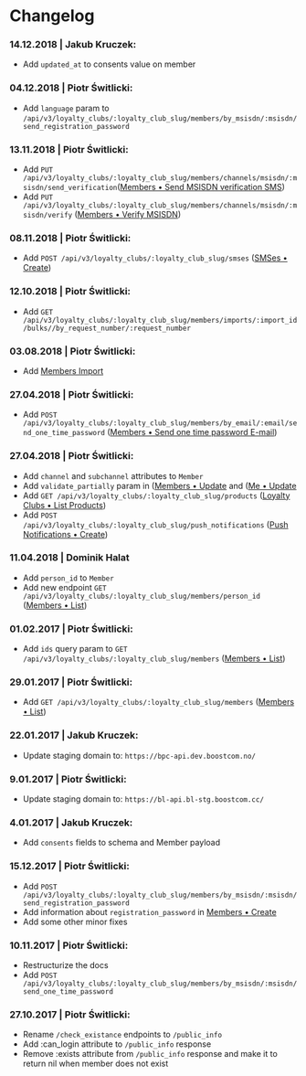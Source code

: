 # Changelog

### 14.12.2018 | Jakub Kruczek:

* Add `updated_at` to consents value on member

### 04.12.2018 | Piotr Świtlicki:

* Add `language` param to `/api/v3/loyalty_clubs/:loyalty_club_slug/members/by_msisdn/:msisdn/send_registration_password`

### 13.11.2018 | Piotr Świtlicki:

* Add `PUT /api/v3/loyalty_clubs/:loyalty_club_slug/members/channels/msisdn/:msisdn/send_verification`([Members &bull; Send MSISDN verification SMS](#v3-members-send-verification-sms))
* Add `PUT /api/v3/loyalty_clubs/:loyalty_club_slug/members/channels/msisdn/:msisdn/verify` ([Members &bull; Verify MSISDN](#v3-members-verify-msisdn))

### 08.11.2018 | Piotr Świtlicki:

* Add `POST /api/v3/loyalty_clubs/:loyalty_club_slug/smses` ([SMSes &bull; Create](#v3-smses-create))

### 12.10.2018 | Piotr Świtlicki:

* Add `GET /api/v3/loyalty_clubs/:loyalty_club_slug/members/imports/:import_id/bulks//by_request_number/:request_number`

### 03.08.2018 | Piotr Świtlicki:

* Add [Members Import](#v3-members-imports-import-flow)

### 27.04.2018 | Piotr Świtlicki:

* Add `POST /api/v3/loyalty_clubs/:loyalty_club_slug/members/by_email/:email/send_one_time_password` ([Members &bull; Send one time password E-mail](#v3-members-send-one-time-password-email))

### 27.04.2018 | Piotr Świtlicki:

* Add `channel` and `subchannel` attributes to `Member`
* Add `validate_partially` param in ([Members &bull; Update](v3-members-update) and ([Me &bull; Update](#v3-me-update)
* Add `GET /api/v3/loyalty_clubs/:loyalty_club_slug/products` ([Loyalty Clubs &bull; List Products](#v3-loyalty-clubs-products))
* Add `POST /api/v3/loyalty_clubs/:loyalty_club_slug/push_notifications` ([Push Notifications &bull; Create](#v3-push-notification-create))

### 11.04.2018 | Dominik Halat

* Add `person_id` to `Member`
* Add new endpoint `GET /api/v3/loyalty_clubs/:loyalty_club_slug/members/person_id` ([Members &bull; List](#v3-members-index))

### 01.02.2017 | Piotr Świtlicki:

* Add `ids` query param to `GET /api/v3/loyalty_clubs/:loyalty_club_slug/members` ([Members &bull; List](#v3-members-index))

### 29.01.2017 | Piotr Świtlicki:

* Add `GET /api/v3/loyalty_clubs/:loyalty_club_slug/members` ([Members &bull; List](#v3-members-index))

### 22.01.2017 | Jakub Kruczek:

* Update staging domain to: `https://bpc-api.dev.boostcom.no/`

### 9.01.2017 | Piotr Świtlicki:

* Update staging domain to: `https://bl-api.bl-stg.boostcom.cc/`

### 4.01.2017 | Jakub Kruczek:

* Add `consents` fields to schema and Member payload

### 15.12.2017 | Piotr Świtlicki:

* Add `POST /api/v3/loyalty_clubs/:loyalty_club_slug/members/by_msisdn/:msisdn/send_registration_password`
* Add information about `registration_password` in [Members &bull; Create](#v3-members-create)
* Add some other minor fixes

### 10.11.2017 | Piotr Świtlicki:

* Restructurize the docs
* Add `POST /api/v3/loyalty_clubs/:loyalty_club_slug/members/by_msisdn/:msisdn/send_one_time_password`

### 27.10.2017 | Piotr Świtlicki: 

* Rename `/check_existance` endpoints to `/public_info`
* Add :can_login attribute to `/public_info` response
* Remove :exists attribute from `/public_info` response and make it to return nil when member does not exist
